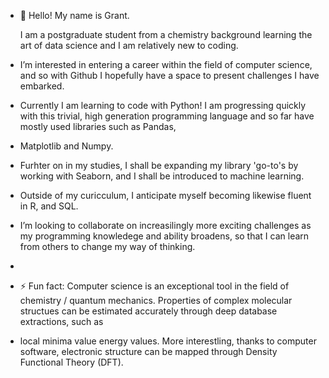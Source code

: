- 👋 Hello! My name is Grant.

  I am a postgraduate student from a chemistry background learning the art of data science and I am relatively new to coding.
- I’m interested in entering a career within the field of computer science, and so with Github I hopefully have a space to present challenges I have embarked.
- Currently I am learning to code with Python! I am progressing quickly with this trivial, high generation programming language and so far have mostly used libraries such as Pandas,
- Matplotlib and Numpy.
- Furhter on in my studies, I shall be expanding my library 'go-to's by working with Seaborn, and I shall be introduced to machine learning.
- Outside of my curicculum, I anticipate myself becoming likewise fluent in R, and SQL.
- I’m looking to collaborate on increasilingly more exciting challenges as my programming knowledege and ability broadens, so that I can learn from others to change my way of thinking. 
- 
- ⚡ Fun fact: Computer science is an exceptional tool in the field of chemistry / quantum mechanics. Properties of complex molecular structues can be estimated accurately through deep database extractions, such as
- local minima value energy values. More interestling, thanks to computer software, electronic structure can be mapped through Density Functional Theory (DFT).

<!---
Grant-Howe-1/Grant-Howe-1 is a ✨ special ✨ repository because its `README.md` (this file) appears on your GitHub profile.
You can click the Preview link to take a look at your changes.
--->
